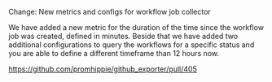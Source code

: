 Change: New metrics and configs for workflow job collector

We have added a new metric for the duration of the time since the workflow job
was created, defined in minutes. Beside that we have added two additional
configurations to query the workflows for a specific status and you are able to
define a different timeframe than 12 hours now.

https://github.com/promhippie/github_exporter/pull/405
